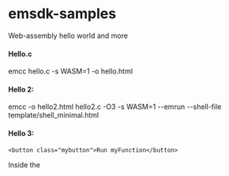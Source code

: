 # emsdk-samples
Web-assembly hello world and more

#### Hello.c
emcc hello.c -s WASM=1 -o hello.html

#### Hello 2:
emcc -o hello2.html hello2.c -O3 -s WASM=1 --emrun --shell-file template/shell_minimal.html

#### Hello 3:

`<button class="mybutton">Run myFunction</button>`

Inside the <script type='text/javascript'> - tag

```
document.querySelector('.mybutton').addEventListener('click', function(){
  alert('check console');
  var result = Module.ccall('myFunction', // name of C function 
                             null, // return type
                             null, // argument types
                             null); // arguments
});
```
emcc -o hello.html hello.c -O3 -s WASM=1 --emrun --shell-file template/shell_minimal.html -s NO_EXIT_RUNTIME=1  -s EXTRA_EXPORTED_RUNTIME_METHODS=‘[“ccall”]’
